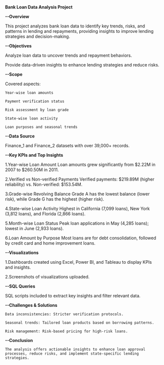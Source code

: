 **Bank Loan Data Analysis Project**

**--Overview**

  This project analyzes bank loan data to identify key trends, risks, and patterns in lending and repayments, providing insights to improve lending strategies and decision-making.

**--Objectives**

Analyze loan data to uncover trends and repayment behaviors.

  Provide data-driven insights to enhance lending strategies and reduce risks.

**--Scope**

  Covered aspects:

    Year-wise loan amounts
    
    Payment verification status
    
    Risk assessment by loan grade
    
    State-wise loan activity
    
    Loan purposes and seasonal trends

**--Data Source**

Finance_1 and Finance_2 datasets with over 39,000+ records.

**--Key KPIs and Top Insights**

  1.Year-wise Loan Amount
    Loan amounts grew significantly from $2.22M in 2007 to $260.50M in 2011.

  2.Verified vs Non-verified Payments
    Verified payments: $219.89M (higher reliability) vs. Non-verified: $153.54M.

  3.Grade-wise Revolving Balance
    Grade A has the lowest balance (lower risk), while Grade G has the highest (higher risk).

  4.State-wise Loan Activity
    Highest in California (7,099 loans), New York (3,812 loans), and Florida (2,866 loans).

  5.Month-wise Loan Status
    Peak loan applications in May (4,285 loans); lowest in June (2,933 loans).

  6.Loan Amount by Purpose
    Most loans are for debt consolidation, followed by credit card and home improvement loans.

**--Visualizations**

  1.Dashboards created using Excel, Power BI, and Tableau to display KPIs and insights.

  2.Screenshots of visualizations uploaded.

**--SQL Queries**

  SQL scripts included to extract key insights and filter relevant data.

**--Challenges & Solutions**

    Data inconsistencies: Stricter verification protocols.
    
    Seasonal trends: Tailored loan products based on borrowing patterns.
    
    Risk management: Risk-based pricing for high-risk loans.

**--Conclusion**

    The analysis offers actionable insights to enhance loan approval processes, reduce risks, and implement state-specific lending strategies.
